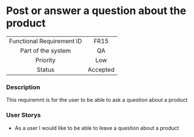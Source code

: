 # Post or answer a question about the product

|                           |          |
| :-----------------------: | :------: |
| Functional Requirement ID |   FR15   |
|    Part of the system     |    QA    |
|         Priority          |   Low    |
|          Status           | Accepted |

### Description

This requiremnt is for the user to be able to ask a question about a product

### User Storys

* As a user I would like to be able to leave a question about a product